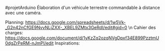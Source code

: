 #projetArduino
Élaboration d'un véhicule terrestre commandable à distance avec une caméra.

Planning: https://docs.google.com/spreadsheets/d/1w5Vk-_G2n42nCfGE9NvvNLjZXX-_XBEL9ZMtx3GeRdI/edit#gid=0 \n
Cahier des charges: https://docs.google.com/document/d/1yKzZq2ozqNVgDpxf34E899PzztmU0dgZrPeRM-nJmPI/edit 
Inspirations:
